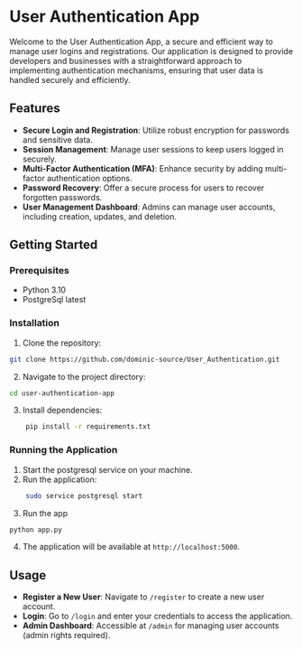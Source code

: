 # User Authentication App

Welcome to the User Authentication App, a secure and efficient way to manage user logins and registrations. Our application is designed to provide developers and businesses with a straightforward approach to implementing authentication mechanisms, ensuring that user data is handled securely and efficiently.

## Features

- **Secure Login and Registration**: Utilize robust encryption for passwords and sensitive data.
- **Session Management**: Manage user sessions to keep users logged in securely.
- **Multi-Factor Authentication (MFA)**: Enhance security by adding multi-factor authentication options.
- **Password Recovery**: Offer a secure process for users to recover forgotten passwords.
- **User Management Dashboard**: Admins can manage user accounts, including creation, updates, and deletion.

## Getting Started

### Prerequisites

- Python 3.10
- PostgreSql latest

### Installation

1. Clone the repository:
```bash
git clone https://github.com/dominic-source/User_Authentication.git
```

2. Navigate to the project directory:
```bash
cd user-authentication-app
```

3. Install dependencies:
```bash
    pip install -r requirements.txt
```

### Running the Application

1. Start the postgresql service on your machine.
2. Run the application:
```bash
    sudo service postgresql start
```
3. Run the app
```bash
python app.py
```
4. The application will be available at `http://localhost:5000`.

## Usage

- **Register a New User**: Navigate to `/register` to create a new user account.
- **Login**: Go to `/login` and enter your credentials to access the application.
- **Admin Dashboard**: Accessible at `/admin` for managing user accounts (admin rights required).
